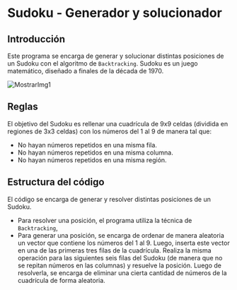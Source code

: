 # Sudoku - Generador y solucionador
## Introducción
Este programa se encarga de generar y solucionar distintas posiciones de un Sudoku con el algoritmo de `Backtracking`.
Sudoku es un juego matemático, diseñado a finales de la década de 1970.

![MostrarImg1](readme-rsc/Sudoku0.png)

## Reglas
El objetivo del Sudoku es rellenar una cuadrícula de 9x9 celdas (dividida en regiones de 3x3 celdas) con los números del 1 al 9 de manera tal que:
- No hayan números repetidos en una misma fila.
- No hayan números repetidos en una misma columna.
- No hayan números repetidos en una misma región.
  
## Estructura del código
El código se encarga de generar y resolver distintas posiciones de un Sudoku.
- Para resolver una posición, el programa utiliza la técnica de `Backtracking`, 
- Para generar una posición, se encarga de ordenar de manera aleatoria un vector que contiene los números del 1 al 9. Luego, inserta este vector en una de las primeras tres filas de la cuadrícula. Realiza la misma operación para las siguientes seis filas del Sudoku (de manera que no se repitan números en las columnas) y resuelve la posición. Luego de resolverla, se encarga de eliminar una cierta cantidad de números de la cuadrícula de forma aleatoria.
